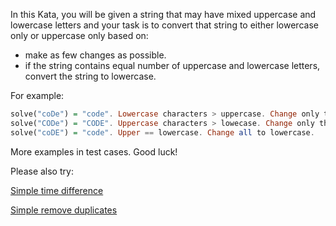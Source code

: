 In this Kata, you will be given a string that may have mixed uppercase and lowercase letters and your task is to convert that string to either lowercase only or uppercase only based on: 

* make as few changes as possible. 
* if the string contains equal number of uppercase and lowercase letters, convert the string to lowercase. 

For example:
```Haskell
solve("coDe") = "code". Lowercase characters > uppercase. Change only the "D" to lowercase.
solve("CODe") = "CODE". Uppercase characters > lowecase. Change only the "e" to uppercase.
solve("coDE") = "code". Upper == lowercase. Change all to lowercase.
```

More examples in test cases. Good luck!

Please also try:
 
[Simple time difference](https://www.codewars.com/kata/5b76a34ff71e5de9db0000f2)

[Simple remove duplicates](https://www.codewars.com/kata/5ba38ba180824a86850000f7)
